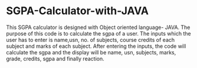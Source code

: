 # SGPA-Calculator-with-JAVA
This SGPA calculator is designed with Object oriented language- JAVA. The purpose of this code is to calculate the sgpa of a user. The inputs which the user has to enter is name,usn, no. of subjects, course credits of each subject and marks of each subject. After entering the inputs, the code will calculate the sgpa and the display will be name, usn, subjects, marks, grade, credits, sgpa and finally reaction.
